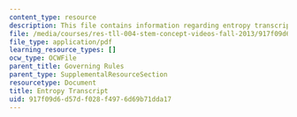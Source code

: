 ```yaml
---
content_type: resource
description: This file contains information regarding entropy transcript.
file: /media/courses/res-tll-004-stem-concept-videos-fall-2013/917f09d6d57df028f4976d69b71dda17_MITRES_TLL-004F13_Entropy.pdf
file_type: application/pdf
learning_resource_types: []
ocw_type: OCWFile
parent_title: Governing Rules
parent_type: SupplementalResourceSection
resourcetype: Document
title: Entropy Transcript
uid: 917f09d6-d57d-f028-f497-6d69b71dda17
---
```

